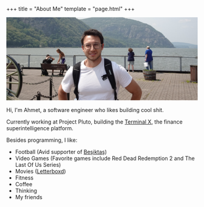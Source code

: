 +++
title = "About Me"
template = "page.html"
+++

![Profile](/profile.JPG)

Hi, I'm Ahmet, a software engineer who likes building cool shit. 

Currently working at Project Pluto, building the [Terminal X](https://theterminalx.com/), the finance superintelligence platform.

Besides programming, I like:
- Football (Avid supporter of [Beşiktaş](https://en.wikipedia.org/wiki/Be%C5%9Fikta%C5%9F_J.K.))
- Video Games (Favorite games include Red Dead Redemption 2 and The Last Of Us Series) 
- Movies ([Letterboxd](https://letterboxd.com/iltenahmet/))
- Fitness 
- Coffee
- Thinking
- My friends
